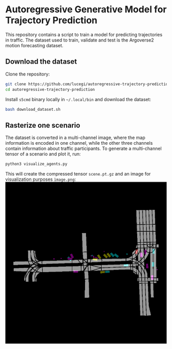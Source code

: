 # Autoregressive Generative Model for Trajectory Prediction
This repository contains a script to train a model for predicting trajectories in traffic. The dataset used to train, validate and test is the Argoverse2 motion forecasting dataset. 

## Download the dataset
Clone the repository:
```bash
git clone https://github.com/lucegi/autoregressive-trajectory-prediction.git
cd autoregressive-trajectory-prediction
```
Install ```s5cmd``` binary locally in ```~/.local/bin``` and download the dataset:
```bash
bash download_dataset.sh
```

## Rasterize one scenario
The dataset is converted in a multi-channel image, where the map information is encoded in one channel, while the other three channels contain information about traffic participants.
To generate a multi-channel tensor of a scenario and plot it, run:
```bash
python3 visualize_agents.py
```
This will create the compressed tensor ```scene.pt.gz``` and an image for visualization purposes ```ìmage.png```:
![Alt text](media/image.png)
